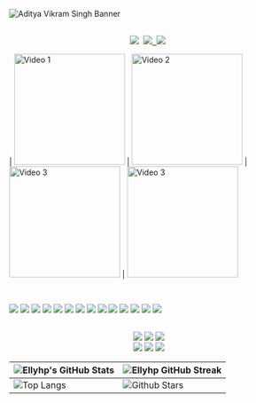 ![Aditya Vikram Singh Banner](https://i.postimg.cc/QMP998PM/bg.png)



<p align="center">
<br>
<a href="https://www.facebook.com/profile.php?id=100092681746115"><img src="https://img.shields.io/badge/facebook-%231877F2.svg?&style=for-the-badge&logo=facebook&logoColor=white" /></a>&nbsp;
<a href="https://www.instagram.com/ellygmr/"><img src = "https://img.shields.io/badge/instagram-%23E4405F.svg?&style=for-the-badge&logo=instagram&logoColor=white"</a>&nbsp;
<a href="https://www.linkedin.com/in/elizabeth-villarruel-3b7745273/"><img src="https://img.shields.io/badge/linkedin-%230077B5.svg?&style=for-the-badge&logo=linkedin&logoColor=white" /></a>&nbsp;

</p>


| [<img src="https://i.postimg.cc/MHBTNgWK/Screen-Shot-2023-12-04-at-14-50-46.png" alt="Video 1" width="200"/>](https://www.tiktok.com/@ellygmr/video/7281355808334531846) | [<img src="https://i.postimg.cc/4333sYJ0/Screen-Shot-2023-12-04-at-14-51-35.png" alt="Video 2" width="200"/>](https://www.tiktok.com/@ellygmr/video/7299866793735163141) | [<img src="https://i.postimg.cc/4dNpCfM4/Screen-Shot-2023-12-04-at-14-56-06.png" alt="Video 3" width="200"/>](https://www.tiktok.com/@ellygmr/video/7291690293856898310) 
| [<img src="https://i.postimg.cc/MHBTNgWK/Screen-Shot-2023-12-04-at-14-50-46.png" alt="Video 3" width="200"/>](https://www.tiktok.com/@ellygmr/video/7281355808334531846) 






<p align="center">
<Br>

![](https://img.shields.io/badge/React-20232A?style=for-the-badge&logo=react&logoColor=61DAFB)
![](https://img.shields.io/badge/JavaScript-F7DF1E?style=for-the-badge&logo=javascript&logoColor=black)
![](https://img.shields.io/badge/HTML5-E34F26?style=for-the-badge&logo=html5&logoColor=white)
![](https://img.shields.io/badge/CSS3-1572B6?style=for-the-badge&logo=css3&logoColor=white)
![](https://img.shields.io/badge/TypeScript-007ACC?style=for-the-badge&logo=typescript&logoColor=white)
![](https://img.shields.io/badge/Bootstrap-563D7C?style=for-the-badge&logo=bootstrap&logoColor=white)
![](https://img.shields.io/badge/Tailwind_CSS-38B2AC?style=for-the-badge&logo=tailwind-css&logoColor=white)
![](https://img.shields.io/badge/MySQL-00000F?style=for-the-badge&logo=mysql&logoColor=white)
![](https://img.shields.io/badge/Node.js-43853D?style=for-the-badge&logo=node.js&logoColor=white)
![](https://img.shields.io/badge/C%2B%2B-00599C?style=for-the-badge&logo=c%2B%2B&logoColor=white)
![](https://img.shields.io/badge/MongoDB-4EA94B?style=for-the-badge&logo=mongodb&logoColor=white)
![](https://img.shields.io/badge/GIT-E44C30?style=for-the-badge&logo=git&logoColor=white)
![](https://img.shields.io/badge/Amazon_AWS-FF9900?style=for-the-badge&logo=amazonaws&logoColor=white)
![](https://img.shields.io/badge/Wordpress-21759B?style=for-the-badge&logo=wordpress&logoColor=white)
<Br>
</p>




<p align="center">
<br>
<img src="https://img.shields.io/badge/Linux-FCC624?style=for-the-badge&logo=linux&logoColor=black" />
<img src="https://img.shields.io/badge/mac%20os-000000?style=for-the-badge&logo=apple&logoColor=white" />
<img src="https://img.shields.io/badge/Windows-0078D6?style=for-the-badge&logo=windows&logoColor=white" />
<br>
  
<img src="https://img.shields.io/badge/Adobe%20XD-470137?style=for-the-badge&logo=Adobe%20XD&logoColor=#FF61F6" />
<img src="https://img.shields.io/badge/Adobe%20Photoshop-31A8FF?style=for-the-badge&logo=Adobe%20Photoshop&logoColor=black" />
<img src="https://img.shields.io/badge/Figma-F24E1E?style=for-the-badge&logo=figma&logoColor=white" />
<br>
</p>


| ![Ellyhp's GitHub Stats](https://github-readme-stats.vercel.app/api?username=ellyhp&show_icons=true&theme=tokyonight) | ![Ellyhp GitHub Streak](https://github-readme-streak-stats.herokuapp.com/?user=ellyhp&theme=tokyonight) |
| --- | --- |
| ![Top Langs](https://github-readme-stats.vercel.app/api/top-langs/?username=ellyhp&theme=tokyonight) | ![Github Stars](https://github-readme-stats.vercel.app/api?username=ellyhp&show_icons=true&locale=en&count_private=true&hide_rank=true&custom_title=Ellyhp's%20GitHub%20Stats&disable_animations=true&theme=tokyonight) |


<br>
